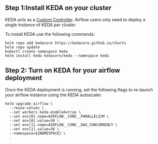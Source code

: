 
## Step 1:Install KEDA on your cluster

KEDA acts as a [Custom Controller](https://kubernetes.io/docs/concepts/architecture/controller/). 
Airflow users only need to deploy a single instance of KEDA *per cluster.*

To install KEDA use the following commands:
```shell script
helm repo add kedacore https://kedacore.github.io/charts
helm repo update
kubectl create namespace keda
helm install keda kedacore/keda --namespace keda 
```

## Step 2: Turn on KEDA for your airflow deployment
Once the KEDA deployment is running, set the following flags
to re-launch your airflow instance using the KEDA autoscaler.

```shell script
helm upgrade airflow \
  --reuse-values \
  --set workers.keda.enabled=true \
  --set env[0].name=AIRFLOW__CORE__PARALLELISM \
  --set env[0].value=30 \
  --set env[1].name=AIRFLOW__CORE__DAG_CONCURRENCY \
  --set env[1].value=30 \
  --namespace=${NAMESPACE} \
  .
```

